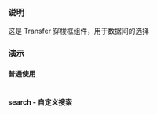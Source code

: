 ### 说明

这是 Transfer 穿梭框组件，用于数据间的选择

### 演示

#### 普通使用

```js {"codepath": "transfer.jsx"}
```

#### search - 自定义搜索

```js {"codepath": "transfer-search.jsx"}
```
